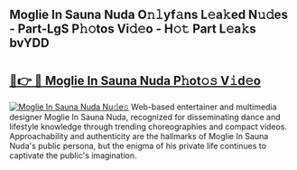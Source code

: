## Moglie In Sauna Nuda O𝚗𝚕yf𝚊ns L𝚎a𝚔ed N𝚞𝚍es - Part-LgS P𝚑𝚘tos Vi𝚍𝚎o - H𝚘𝚝 Part L𝚎a𝚔s bvYDD

# <h2><a href="http://kfd23jl.oniu.top/?m=Moglie+In+Sauna+Nuda">🔗👉 🔴 Moglie In Sauna Nuda P𝚑ot𝚘𝚜 V𝚒d𝚎o</a></h2>

[![Moglie In Sauna Nuda Nu𝚍e𝚜](https://i.imgur.com/0qMVB7G.gif)](http://kfd23jl.oniu.top/?m=Moglie+In+Sauna+Nuda)
Web-based entertainer and multimedia designer Moglie In Sauna Nuda, recognized for disseminating dance and lifestyle knowledge through trending choreographies and compact videos. Approachability and authenticity are the hallmarks of Moglie In Sauna Nuda's public persona, but the enigma of his private life continues to captivate the public's imagination.  
